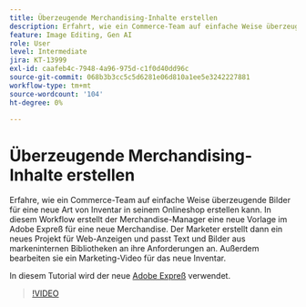 ```yaml
---
title: Überzeugende Merchandising-Inhalte erstellen
description: Erfahrt, wie ein Commerce-Team auf einfache Weise überzeugende Bilder für eine neue Art von Inventar in seinem Onlineshop erstellen kann.
feature: Image Editing, Gen AI
role: User
level: Intermediate
jira: KT-13999
exl-id: caafeb4c-7948-4a96-975d-c1f0d40dd96c
source-git-commit: 068b3b3cc5c5d6281e06d810a1ee5e3242227881
workflow-type: tm+mt
source-wordcount: '104'
ht-degree: 0%

---
```


# Überzeugende Merchandising-Inhalte erstellen

Erfahre, wie ein Commerce-Team auf einfache Weise überzeugende Bilder für eine neue Art von Inventar in seinem Onlineshop erstellen kann. In diesem Workflow erstellt der Merchandise-Manager eine neue Vorlage im Adobe Expreß für eine neue Merchandise. Der Marketer erstellt dann ein neues Projekt für Web-Anzeigen und passt Text und Bilder aus markeninternen Bibliotheken an ihre Anforderungen an. Außerdem bearbeiten sie ein Marketing-Video für das neue Inventar.

In diesem Tutorial wird der neue [Adobe Expreß](https://www.adobe.com/express/) verwendet.

>[!VIDEO](https://video.tv.adobe.com/v/3424458?quality=12&learn=on&hidetitle=true)
